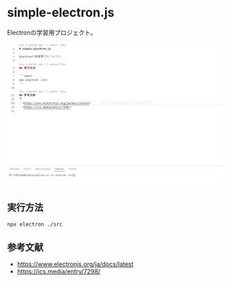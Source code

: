 # simple-electron.js

Electronの学習用プロジェクト。  

![サンプル画像](./docs/img/sample.gif)  

## 実行方法

```shell
npx electron ./src
```

## 参考文献

- <https://www.electronjs.org/ja/docs/latest>
- <https://ics.media/entry/7298/>

<!--
```shell
git config --global --add safe.directory /workspaces/simple-electron.js
git config gpg.program gpg
```
-->
